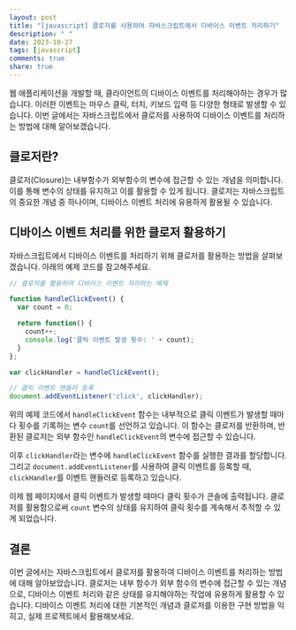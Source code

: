 ```yaml
---
layout: post
title: "[javascript] 클로저를 사용하여 자바스크립트에서 디바이스 이벤트 처리하기"
description: " "
date: 2023-10-27
tags: [javascript]
comments: true
share: true
---
```


웹 애플리케이션을 개발할 때, 클라이언트의 디바이스 이벤트를 처리해야하는 경우가 많습니다. 이러한 이벤트는 마우스 클릭, 터치, 키보드 입력 등 다양한 형태로 발생할 수 있습니다. 이번 글에서는 자바스크립트에서 클로저를 사용하여 디바이스 이벤트를 처리하는 방법에 대해 알아보겠습니다.

## 클로저란?

클로저(Closure)는 내부함수가 외부함수의 변수에 접근할 수 있는 개념을 의미합니다. 이를 통해 변수의 상태를 유지하고 이를 활용할 수 있게 됩니다. 클로저는 자바스크립트의 중요한 개념 중 하나이며, 디바이스 이벤트 처리에 유용하게 활용될 수 있습니다.

## 디바이스 이벤트 처리를 위한 클로저 활용하기

자바스크립트에서 디바이스 이벤트를 처리하기 위해 클로저를 활용하는 방법을 살펴보겠습니다. 아래의 예제 코드를 참고해주세요.

```javascript
// 클로저를 활용하여 디바이스 이벤트 처리하는 예제

function handleClickEvent() {
  var count = 0;

  return function() {
    count++;
    console.log('클릭 이벤트 발생 횟수: ' + count);
  }
};

var clickHandler = handleClickEvent();

// 클릭 이벤트 핸들러 등록
document.addEventListener('click', clickHandler);
```

위의 예제 코드에서 `handleClickEvent` 함수는 내부적으로 클릭 이벤트가 발생할 때마다 횟수를 기록하는 변수 `count`를 선언하고 있습니다. 이 함수는 클로저를 반환하며, 반환된 클로저는 외부 함수인 `handleClickEvent`의 변수에 접근할 수 있습니다.

이후 `clickHandler`라는 변수에 `handleClickEvent` 함수를 실행한 결과를 할당합니다. 그리고 `document.addEventListener`를 사용하여 클릭 이벤트를 등록할 때, `clickHandler`를 이벤트 핸들러로 등록하고 있습니다.

이제 웹 페이지에서 클릭 이벤트가 발생할 때마다 클릭 횟수가 콘솔에 출력됩니다. 클로저를 활용함으로써 `count` 변수의 상태를 유지하여 클릭 횟수를 계속해서 추적할 수 있게 되었습니다.

## 결론

이번 글에서는 자바스크립트에서 클로저를 활용하여 디바이스 이벤트를 처리하는 방법에 대해 알아보았습니다. 클로저는 내부 함수가 외부 함수의 변수에 접근할 수 있는 개념으로, 디바이스 이벤트 처리와 같은 상태를 유지해야하는 작업에 유용하게 활용할 수 있습니다. 디바이스 이벤트 처리에 대한 기본적인 개념과 클로저를 이용한 구현 방법을 익히고, 실제 프로젝트에서 활용해보세요.
